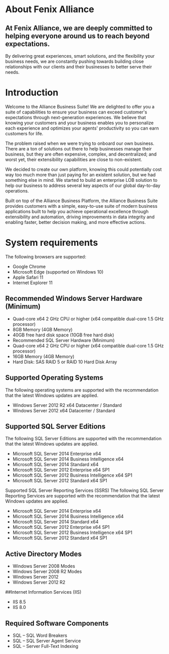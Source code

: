 # About Fenix Alliance

## At Fenix Alliance, we are deeply committed to helping everyone around us to reach beyond expectations. 

By delivering great experiences, smart solutions, and the flexibility your business needs, we are constantly pushing towards building close relationships with our clients and their businesses to better serve their needs.

# Introduction

Welcome to the Alliance Business Suite! We are delighted to offer you a suite of capabilities to ensure your business can exceed customer's expectations through next-generation experiences. We believe that knowing your customers and your business enables you to personalize each experience and optimizes your agents' productivity so you can earn customers for life.

The problem raised when we were trying to onboard our own business. There are a ton of solutions out there to help businesses manage their business, but they are often expensive, complex, and decentralized; and worst yet, their extensibility capabilities are close to non-existent.

We decided to create our own platform, knowing this could potentially cost way too much more than just paying for an existent solution, but we had something else in mind. We started to build an enterprise LOB solution to help our business to address several key aspects of our global day-to-day operations.

Built on top of the Alliance Business Platform, the Alliance Business Suite provides customers with a simple, easy-to-use suite of modern business applications built to help you achieve operational excellence through extensibility and automation, driving improvements in data integrity and enabling faster, better decision making, and more effective actions.

# System requirements
The following browsers are supported:

- Google Chrome
- Microsoft Edge (supported on Windows 10)
- Apple Safari 11
- Internet Explorer 11

## Recommended Windows Server Hardware (Minimum)
- Quad-core x64 2 GHz CPU or higher (x64 compatible dual-core 1.5 GHz processor)
- 8GB Memory (4GB Memory)
- 40GB free hard disk space (10GB free hard disk)
- Recommended SQL Server Hardware (Minimum)
- Quad-core x64 2 GHz CPU or higher (x64 compatible dual-core 1.5 GHz processor)
- 16GB Memory (4GB Memory)
- Hard Disk: SAS RAID 5 or RAID 10 Hard Disk Array

## Supported Operating Systems
The following operating systems are supported with the recommendation that the latest Windows updates are applied.

- Windows Server 2012 R2 x64 Datacenter / Standard
- Windows Server 2012 x64 Datacenter / Standard

## Supported SQL Server Editions
The following SQL Server Editions are supported with the recommendation that the latest Windows updates are applied.

- Microsoft SQL Server 2014 Enterprise x64
- Microsoft SQL Server 2014 Business Intelligence x64
- Microsoft SQL Server 2014 Standard x64
- Microsoft SQL Server 2012 Enterprise x64 SP1
- Microsoft SQL Server 2012 Business Intelligence x64 SP1
- Microsoft SQL Server 2012 Standard x64 SP1

Supported SQL Server Reporting Services (SSRS)
The following SQL Server Reporting Services are supported with the recommendation that the latest Windows updates are applied.

- Microsoft SQL Server 2014 Enterprise x64
- Microsoft SQL Server 2014 Business Intelligence x64
- Microsoft SQL Server 2014 Standard x64
- Microsoft SQL Server 2012 Enterprise x64 SP1
- Microsoft SQL Server 2012 Business Intelligence x64 SP1
- Microsoft SQL Server 2012 Standard x64 SP1

## Active Directory Modes

- Windows Server 2008 Modes
- Windows Server 2008 R2 Modes
- Windows Server 2012
- Windows Server 2012 R2

##Internet Information Services (IIS)
- IIS 8.5
- IIS 8.0

## Required Software Components
- SQL – SQL Word Breakers
- SQL – SQL Server Agent Service
- SQL – Server Full-Text Indexing
